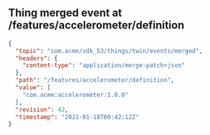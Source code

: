 ## Thing merged event at /features/accelerometer/definition

```json
{
  "topic": "com.acme/xdk_53/things/twin/events/merged",
  "headers": {
    "content-type": "application/merge-patch+json"
  },
  "path": "/features/accelerometer/definition",
  "value": [
    "com.acme:accelerometer:1.0.0"
  ],
  "revision": 42,
  "timestamp": "2021-01-18T09:42:12Z"
}
```
